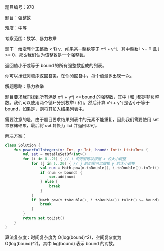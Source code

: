题目编号：970

题目：强整数

难度：中等

考察范围：数学、暴力枚举

题干：给定两个正整数 x 和 y，如果某一整数等于 x^i + y^j，其中整数 i >= 0 且 j >= 0，那么我们认为该整数是一个强整数。

返回值小于或等于 bound 的所有强整数组成的列表。

你可以按任何顺序返回答案。在你的回答中，每个值最多出现一次。

解题思路：暴力枚举

题目要求我们找到所有满足 x^i + y^j <= bound 的强整数，其中 i 和 j 都是非负整数。我们可以使用两个循环分别枚举 i 和 j，然后计算 x^i + y^j 是否小于等于 bound，如果是，则将其加入结果列表中。

需要注意的是，由于题目要求结果列表中的元素不能重复，因此我们需要使用 set 来存储结果，最后将 set 转换为 list 并返回即可。

解决方案：

```kotlin
class Solution {
    fun powerfulIntegers(x: Int, y: Int, bound: Int): List<Int> {
        val set = mutableSetOf<Int>()
        for (i in 0..20) { // i 的范围可以根据 x 的大小调整
            for (j in 0..20) { // j 的范围可以根据 y 的大小调整
                val num = Math.pow(x.toDouble(), i.toDouble()).toInt() + Math.pow(y.toDouble(), j.toDouble()).toInt()
                if (num <= bound) {
                    set.add(num)
                } else {
                    break
                }
            }
            if (Math.pow(x.toDouble(), i.toDouble()).toInt() >= bound) {
                break
            }
        }
        return set.toList()
    }
}
```

算法复杂度：时间复杂度为 O(log(bound)^2)，空间复杂度为 O(log(bound)^2)。其中 log(bound) 表示 bound 的对数。